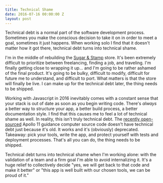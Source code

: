 ```yaml
---
title: Technical Shame
date: 2016-07-16 00:00:00 Z
layout: post
---
```


Technical debt is a normal part of the software development process. Sometimes you make the conscious decision to take it on in order to meet a goal, sometimes it just happens. When working solo I find that it doesn't matter how it got there, technical debt turns into technical shame.

I'm in the middle of rebuilding the [Sugar & Stamp](https://www.sugarandstamp.com) store. It's been extremely difficult to prioritize between freelancing, finding a job, and traveling. I'm finally getting close to wrapping it up... and I'm going to be rather ashamed of the final product. It's going to be bulky, difficult to modify, difficult for future me to understand, and difficult to port. What matters is that the store will finally be live. I can make up for the technical debt later, the thing needs to be shipped.

Working with Javascript in 2016 inevitably comes with a constant sense that your stack is out of date as soon as you begin writing code. There's *always* a better way to structure your app, a better build process, a better documentation style. I find that this causes me to feel a lot of technical shame as well. In reality, this isn't truly technical debt. The [recently open-sourced](https://github.com/chrislgarry/Apollo-11) Apollo 11 guidance computer source code doesn't have technical debt just because it's old. It works and it's (obviously) deprecated. Takeaway: pick your tools, write the app, and protect yourself with tests and deployment processes. That's all you can do, the thing needs to be shipped.

Technical debt turns into technical shame when I'm working alone: with the validation of a team and a firm goal I'm able to avoid internalizing it. It's a huge relief to collectively decide "yes, we will get back to that code and make it better" or "this app is well built with our chosen tools, we can be proud of it."